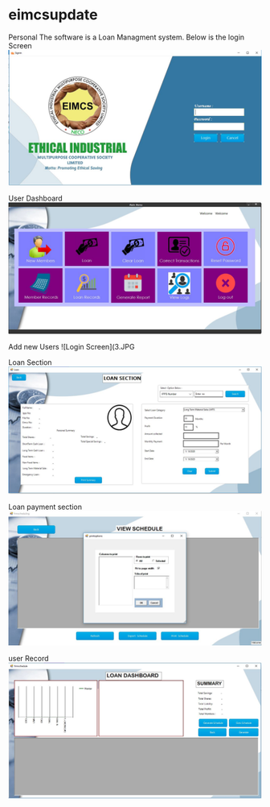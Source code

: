 # eimcsupdate
Personal
The software is a Loan Managment system.
Below is the login Screen
![Login Screen](1.JPG)

User Dashboard
![Dashboard](2.JPG)

Add new Users
![Login Screen](3.JPG


Loan Section
![Loan Screen](4.JPG)

Loan payment section
![Loan Screen](7.JPG)


user Record
![Loan Screen](6.JPG)
